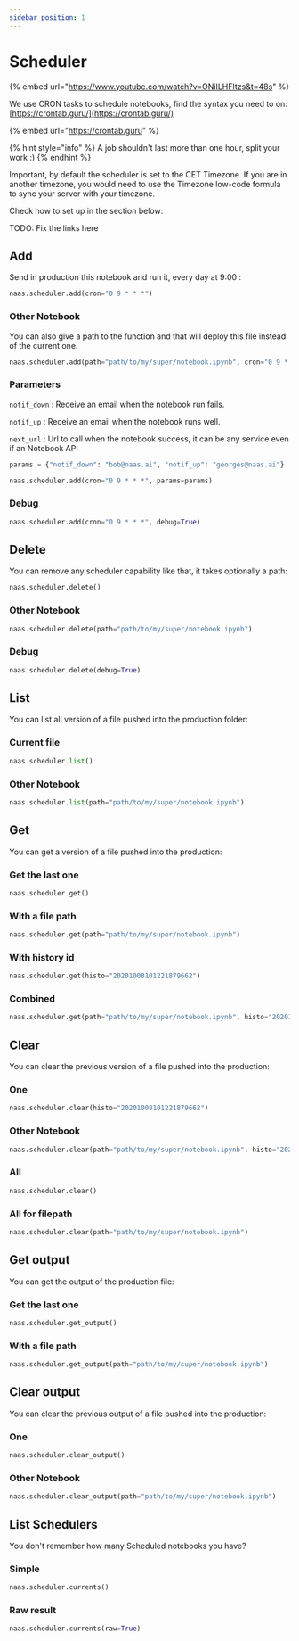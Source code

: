 ```yaml
---
sidebar_position: 1
---
```


# Scheduler

{% embed url="https://www.youtube.com/watch?v=ONiILHFItzs&t=48s" %}

We use CRON tasks to schedule notebooks, find the syntax you need to on: [https://crontab.guru/](https://crontab.guru/)

{% embed url="https://crontab.guru" %}

{% hint style="info" %}
A job shouldn't last more than one hour, split your work :)
{% endhint %}

Important, by default the scheduler is set to the CET Timezone. If you are in another timezone, you would need to use the Timezone low-code formula to sync your server with your timezone.

Check how to set up in the section below:

TODO: Fix the links here
<!-- {% content-ref url="../advanced/advanced-usecases.md" %}
[advanced-usecases.md](../advanced/advanced-usecases.md)
{% endcontent-ref %} -->

## Add

Send in production this notebook and run it, every day at 9:00 :

```python
naas.scheduler.add(cron="0 9 * * *")
```

### Other Notebook

You can also give a path to the function and that will deploy this file instead of the current one.

```python
naas.scheduler.add(path="path/to/my/super/notebook.ipynb", cron="0 9 * * *")
```

### Parameters

`notif_down` : Receive an email when the notebook run fails.

`notif_up` : Receive an email when the notebook runs well.

`next_url` : Url to call when the notebook success, it can be any service even if an Notebook API

```python
params = {"notif_down": "bob@naas.ai", "notif_up": "georges@naas.ai"}

naas.scheduler.add(cron="0 9 * * *", params=params)
```

### Debug

```python
naas.scheduler.add(cron="0 9 * * *", debug=True)
```

## Delete

You can remove any scheduler capability like that, it takes optionally a path:&#x20;

```python
naas.scheduler.delete()
```

### Other Notebook

```python
naas.scheduler.delete(path="path/to/my/super/notebook.ipynb")
```

### Debug

```python
naas.scheduler.delete(debug=True)
```



## List&#x20;

You can list all version of a file pushed into the production folder:

### Current file

```python
naas.scheduler.list()
```

### Other Notebook&#x20;

```python
naas.scheduler.list(path="path/to/my/super/notebook.ipynb")
```

## Get&#x20;

You can get a version of a file pushed into the production:

### Get the last one

```python
naas.scheduler.get()
```

### With a file path

```python
naas.scheduler.get(path="path/to/my/super/notebook.ipynb")
```

### With history id

```python
naas.scheduler.get(histo="20201008101221879662")
```

### Combined

```python
naas.scheduler.get(path="path/to/my/super/notebook.ipynb", histo="20201008101221879662")
```

## Clear

You can clear the previous version of a file pushed into the production:

### One

```python
naas.scheduler.clear(histo="20201008101221879662")
```

### Other Notebook

```python
naas.scheduler.clear(path="path/to/my/super/notebook.ipynb", histo="20201008101221879662")
```

### All

```python
naas.scheduler.clear()
```

### All for filepath

```python
naas.scheduler.clear(path="path/to/my/super/notebook.ipynb")
```

## Get output

You can get the output of the production file:

### Get the last one

```python
naas.scheduler.get_output()
```

### With a file path

```python
naas.scheduler.get_output(path="path/to/my/super/notebook.ipynb")
```

## Clear output

You can clear the previous output of a file pushed into the production:

### One

```python
naas.scheduler.clear_output()
```

### Other Notebook

```python
naas.scheduler.clear_output(path="path/to/my/super/notebook.ipynb")
```

## List Schedulers

You don't remember how many Scheduled notebooks you have?

### Simple

```python
naas.scheduler.currents()
```

### Raw result&#x20;

```python
naas.scheduler.currents(raw=True)
```
